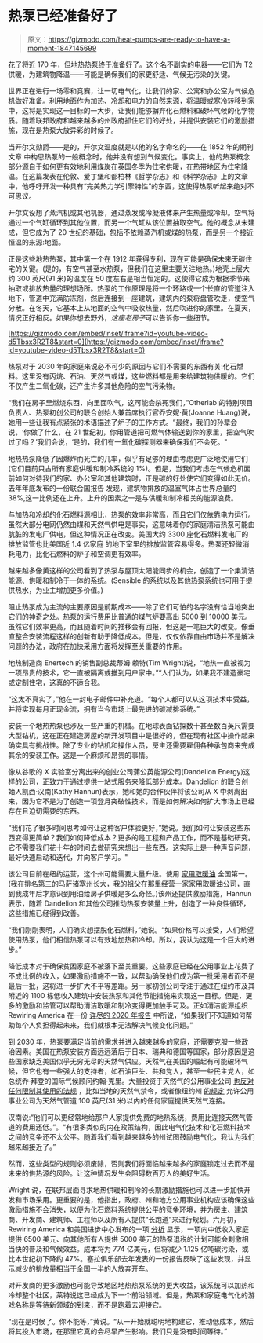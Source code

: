 # 热泵已经准备好了

> 原文：<https://gizmodo.com/heat-pumps-are-ready-to-have-a-moment-1847145699>

花了将近 170 年，但地热热泵终于准备好了。这个名不副实的电器——它们为 T2 供暖，为建筑物降温——可能是确保我们的家更舒适、气候无污染的关键。



世界正在进行一场零和竞赛，让一切电气化，让我们的家、公寓和办公室为气候危机做好准备。利用地面作为加热、冷却和电力的自然来源，将温暖或寒冷转移到家中，这将是实现这一目标的一大步，让我们能够摒弃化石燃料和破坏气候的化学物质。随着联邦政府和越来越多的州政府抓住它们的好处，并提供安装它们的激励措施，现在是热泵大放异彩的时候了。

当开尔文勋爵——是的，开尔文温度就是以他的名字命名的——在 1852 年的期刊文章 中构思热泵的一般概念时，他并没有想到气候变化。事实上，他的热泵概念部分源自于如何更有效地利用煤炭在英国冬季为住宅供暖，在热带地区为住宅降温。在这篇发表在伦敦、爱丁堡和都柏林《哲学杂志》和《科学杂志》上的文章中，他呼吁开发一种具有“完美热力学引擎特性”的东西，这使得热泵听起来绝对不可思议。

开尔文设想了蒸汽机或其他机器，通过蒸发或冷凝液体来产生热量或冷却。空气将通过一个气缸循环到其他位置，而另一个气缸从该位置抽取空气。他的概念从未建成，但它成为了 20 世纪的基础，包括不依赖蒸汽机或煤的热泵，而是另一个接近恒温的来源:地面。

正是这些地热热泵，其中第一个在 1912 年获得专利，现在可能是确保未来无碳住宅的关键。(是的，有空气甚至水热泵，但我们在这里主要关注地热。)地壳上层大约 300 英尺(91 米)的温度在 50 度左右是相当恒定的。这使得它成为根据季节来抽取或排放热量的理想场所。热泵的工作原理是将一个环路或一个长直的管道注入地下，管道中充满防冻剂，然后连接到一座建筑，建筑内的泵将盘管吹走，使空气分散。在冬天，它基本上从地面的空气中吸收热量，然后吹进你的家里。在夏天，情况正好相反。如果你想去野外，*这座老房子*可以告诉你一些细节。

 [https://gizmodo.com/embed/inset/iframe?id=youtube-video-d5Tbsx3R2T8&start=0](https://gizmodo.com/embed/inset/iframe?id=youtube-video-d5Tbsx3R2T8&start=0) 

热泵对于 2030 年的家庭来说必不可少的原因与它们不需要的东西有关:化石燃料。这里没有丙烷、石油、天然气或煤，这些燃料都是用来给建筑物供暖的。它们不仅产生二氧化碳，还产生许多其他危险的空气污染物。

“我们在房子里燃烧东西，向里面吹气，这可能会杀死我们，”Otherlab 的特别项目负责人、热泵初创公司的联合创始人兼首席执行官乔安妮·黄(Joanne Huang)说，她用一些让我有点紧张的术语描述了炉子的工作方式。“最终，我们的孙辈会说，‘你做了什么，在 21 世纪初，你用管道把可燃气体输送到你的家里，把空气吹过了吗？’我们会说，‘是的，我们有一氧化碳探测器来确保我们不会死。"

地热热泵降低了因爆炸而死亡的几率，似乎有足够的理由考虑更广泛地使用它们(它们目前只占所有家庭供暖和制冷系统的 1%)。但是，当我们考虑在气候危机面前如何对待我们的家、办公室和其他建筑时，正是碳的好处使它们变得如此无价。去年年底发布的一份联合国报告 发现，建筑物排放的温室气体占世界总量的 38%,这一比例还在上升。上升的因素之一是与供暖和制冷相关的能源浪费。

与加热和冷却的化石燃料源相比，热泵的效率非常高，而且它们仅依靠电力运行。虽然大部分电网仍然由煤和天然气供电是事实，这意味着你的家庭清洁热泵可能由肮脏的发电厂供电，但这种情况正在改变。美国大约 3300 座化石燃料发电厂的排放监管也比美国近 1.4 亿家庭 的地下室里的排放监管容易得多。热泵还轻微消耗电力，比化石燃料的炉子和空调更有效率。

越来越多像黄这样的公司看到了热泵与屋顶太阳能同步的机会，创造了一个集清洁能源、供暖和制冷于一体的系统。(Sensible 的系统以及其他热泵系统也可用于提供热水，为业主增加更多价值。)

阻止热泵成为主流的主要原因是前期成本——除了它们可怕的名字没有恰当地突出它们的神奇之处。热泵的运行费用比普通的煤气炉要高出 5000 到 10000 美元。虽然它们效率更高，而且随着时间的推移会有回报，但这是一笔巨大的改变。像垂直整合安装流程这样的创新有助于降低成本。但是，仅仅依靠自由市场并不是解决问题的办法，政府在加快采用方面将发挥至关重要的作用。

地热制造商 Enertech 的销售副总裁蒂姆·赖特(Tim Wright)说，“地热一直被视为一项昂贵的技术，它一直被隔离或推到用户家中。”“人们认为，如果我不建造豪宅或定制住宅，这真的不适合我。

“这太不真实了，”他在一封电子邮件中补充道。“每个人都可以从这项技术中受益，并将实现每月正现金流，拥有当今市场上最先进的碳减排系统。”

安装一个地热热泵也涉及一些严重的机械。在地球表面钻探数十甚至数百英尺需要大型钻机，这在正在建造房屋的新开发项目中是很好的，但在现有社区中操作起来确实具有挑战性。除了专业的钻机和操作人员，房主还需要雇佣各种承包商来完成其余的安装工作。这是一个麻烦和昂贵的事情。

像从谷歌的 X 实验室分离出来的创业公司蒲公英能源公司(Dandelion Energy)这样的公司，正致力于通过提供一站式服务来降低部分成本。Dandelion 的联合创始人凯西·汉南(Kathy Hannun)表示，她和她的合作伙伴将该公司从 X 中剥离出来，因为它不是为了创造一项登月突破性技术，而是如何解决如何扩大市场上已经存在且迫切需要的东西。

“我们花了很多时间思考如何让这种客户体验更好，”她说。我们如何让安装这些东西变得更简单？我们如何降低成本？更多的是工程和产品工作，而不是基础研究。它不需要我们花十年的时间去做研究来想出一些东西。这实际上是一种声音问题，最好快速启动和迭代，并向客户学习。"

该公司目前在纽约运营，这个州可能需要大量升级。使用 [家用取暖油](https://www.eia.gov/energyexplained/heating-oil/use-of-heating-oil.php) 全国第一。(我在排名第三的马萨诸塞州长大，我的祖父在那里经营一家家用取暖油公司，直到我成年后才意识到用油给房子供暖是多么奇怪。)该州还提供激励措施，Hannun 表示，随着 Dandelion 和其他公司推动热泵安装量上升，创造了一种良性循环，这些措施已经得到改善。

“我们刚刚表明，人们确实想摆脱化石燃料，”她说。“如果价格可以接受，人们希望使用热泵，他们相信热泵可以有效地加热和冷却。所以，我认为这是一个巨大的进步。”

降低成本对于确保贫困家庭不被落下至关重要。这些家庭已经在公用事业上花费了不成比例的收入，如果激励措施不一致，以帮助确保他们成为第一批采用者而不是最后一批，这将进一步扩大不平等差距。另一家初创公司专注于通过在纽约市及其附近的 1100 栋低收入建筑中安装热泵和其他节能措施来实现这一目标。但是，更多的激励和监管可以帮助清洁取暖和制冷变得更加触手可及。正如清洁能源组织 Rewiring America 在一份 [详尽的 2020 年报告](https://www.rewiringamerica.org/handbook) 中所说，“如果我们不知道如何帮助每个人负担得起未来，我们就根本无法解决气候变化问题。”

到 2030 年，热泵要满足当前的需求并进入越来越多的家庭，还需要克服一些政治因素。美国在热泵安装方面远远落后于日本、瑞典和德国等国家，部分原因是这些国家缺乏美国似乎无穷无尽的天然气供应。天然气在美国的崛起有可能破坏气候，但它也有一些强大的支持者，如石油巨头、共和党人，甚至一些民主党人，如总统乔·拜登的国际气候顾问约翰·克里。大量投资于天然气的公用事业公司 [也反对任何限制其使用的法规](https://gizmodo.com/newly-revealed-emails-show-utilities-are-desperate-to-a-1847007434) ，比如当地的天然气禁令，或者像纽约州 [的规定](http://documents.dps.ny.gov/public/Common/ViewDoc.aspx?DocRefId=%7BA003DB54-B507-4F0D-8C42-39DD71E22672%7D) 允许公用事业公司为天然气管道 100 英尺(31 米)以内的任何家庭提供天然气连接。

汉南说:“他们可以更经常地给那户人家提供免费的地热系统，费用比连接天然气管道的费用还低。”。“有很多类似的内在政策结构，因此电气化技术和化石燃料技术之间的竞争还不太公平。随着我们看到越来越多的州试图鼓励电气化，我认为我们越来越接近了。”

然而，这些类型的规则必须废除，否则我们将面临越来越多的家庭锁定过去而不是未来的供热源的风险。让这种情况发生会阻碍数百万人的美好生活。

Wright 说，在联邦层面寻求地热供暖和制冷的长期激励措施也可以进一步加快开发和市场采用。更重要的是，他指出，政府、州和地方公用事业机构应该确保这些激励措施不会消失，以便为化石燃料系统提供公平的竞争环境，并为房主、建筑商、开发商、建筑师、工程师以及所有人提供“长跑道”来进行规划。六月初，Rewiring America 和美国进步中心发布的一项 [分析](https://www.americanprogress.org/issues/green/reports/2021/06/03/500084/decarbonize-households-america-needs-incentives-electric-appliances/) 显示，一项向中低收入家庭提供 6500 美元、向其他所有人提供 5000 美元的热泵退税的计划可能会刺激相当快的普及和气候效益。成本将为 774 亿美元，但将减少 1.125 亿吨碳污染，或比本世纪初下降约 47%。塞拉俱乐部去年发表的一份报告反映了这些发现，并显示减少的排放量相当于全国一半的人放弃开车。

对开发商的更多激励也可能导致地区地热热泵系统的更大收益，该系统可以加热和冷却整个社区，莱特说这已经成为下一个前沿领域。但是，热泵和家庭电气化的游戏名称是等待新领域的到来，而不是跑着去迎接它。

“现在是时候了。你不能等，”黄说。“从一开始就聪明地构建它，推动低成本，然后将其投入市场，在那里它真的会尽早产生影响。我们只是没有时间等待。”